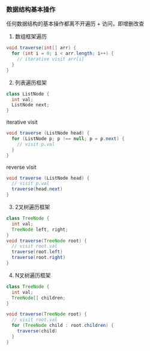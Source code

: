 ### 数据结构基本操作
任何数据结构的基本操作都离不开遍历 + 访问，即增删改查

1. 数组框架遍历
```java
void traverse(int[] arr) {
  for (int i = 0; i < arr.length; i++) {
    // iterative visit arr[i]
  }
}
```

2. 列表遍历框架
```java
class ListNode {
  int val;
  ListNode next;
}
```
iterative visit
```java
void traverse (ListNode head) {
  for (ListNode p; p !== null; p = p.next) {
    // visit p.val
  }
}
```
reverse visit
```java
void traverse (ListNode head) {
  // visit p.val
  traverse(head.next)
}
```
3. 2叉树遍历框架
```java
class TreeNode {
  int val;
  TreeNode left, right;
}
void traverse(TreeNode root) {
  // visit root.val
  traverse(root.left)
  traverse(root.right)
}
```
4. N叉树遍历框架
```java
class TreeNode {
  int val;
  TreeNode[] children;
}

void traverse(TreeNode root) {
  // visit root.val
  for (TreeNode child : root.children) {
    traverse(child)
  }
}
```